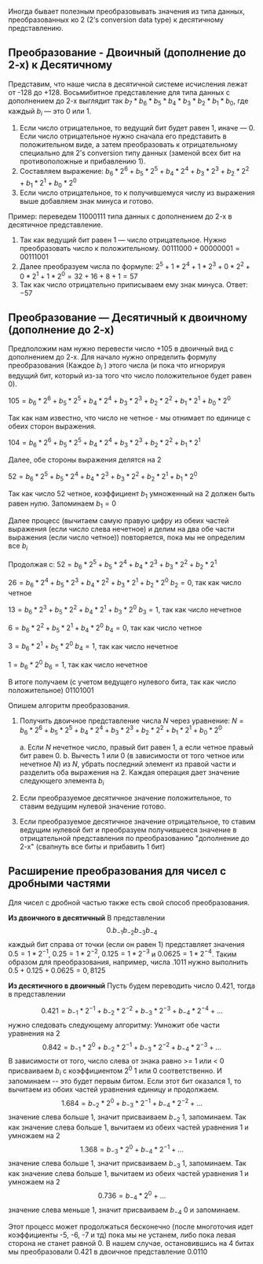Иногда бывает полезным преобразовывать значения из типа данных, преобразованных ко 2 (2’s conversion data type) к десятичному представлению. 

## Преобразование - Двоичный (дополнение до 2-х) к Десятичному 

Представим, что наше числа в десятичной системе исчисления лежат от -128 до +128. Восьмибитное представление для типа данных с дополнением до 2-х выглядит так $b_7*b_6*b_5*b_4*b_3*b_2*b_1*b_0$, где каждый $b_i$ — это 0 или 1. 

1. Если число отрицательное, то ведущий бит будет равен 1, иначе — 0. Если число отрицательное нужно сначала его представить в положительном виде, а затем преобразовать к отрицательному специально для 2’s conversion типу данных (заменой всех бит на противоположные и прибавлению 1).
2. Составляем выражение: $b_6*2^6+b_5*2^5+b_4*2^4+b_3*2^3+b_2*2^2+b_1*2^1+b_0*2^0$ 
3. Если число отрицательное, то к получившемуся числу из выражения выше добавляем знак минуса и готово. 

Пример: переведем $11000111$ типа данных с дополнением до 2-х в десятичное представление. 
1. Так как ведущий бит равен 1 — число отрицательное. Нужно преобразовать число к положительному. $00111000 + 00000001 = 00111001$ 
2. Далее преобразуем числа по формуле: $2^5+1*2^4+1*2^3+0*2^2+0*2^1+1*2^0 = 32 + 16 + 8 + 1 = 57$ 
3. Так как число отрицательно приписываем ему знак минуса. Ответ: $-57$

## Преобразование — Десятичный к двоичному (дополнение до 2-х)

Предположим нам нужно перевести число $+105$ в двоичный вид с дополнением до 2-х. Для начало нужно определить формулу преобразования (Каждое  $b_i$ ) этого числа (и пока что игнорируя ведущий бит, который из-за того что число положительное будет равен 0). 

$105 = b_6*2^6+b_5*2^5+b_4*2^4+b_3*2^3+b_2*2^2+b_1*2^1+b_0*2^0$

Так как нам известно, что число не четное - мы отнимает по единице с обеих сторон выражения. 

$104 = b_6*2^6+b_5*2^5+b_4*2^4+b_3*2^3+b_2*2^2+b_1*2^1$

Далее, обе стороны выражения делятся на 2

$52 = b_6*2^5+b_5*2^4+b_4*2^3+b_3*2^2+b_2*2^1+b_1*2^0$

Так как число 52 четное, коэффициент $b_1$ умноженный на 2 должен быть равен нулю. Запоминаем $b_1 = 0$

Далее процесс (вычитаем самую правую цифру из обеих частей выражения (если число слева нечетное) и делим на два обе части выражения (если число четное)) повторяется, пока мы не определим все $b_i$ 

Продолжая с:
$52 = b_6*2^5+b_5*2^4+b_4*2^3+b_3*2^2+b_2*2^1$

$26 = b_6*2^4+b_5*2^3+b_4*2^2+b_3*2^1+b_2*2^0$
$b_2 = 0$, так как число четное

$13 = b_6*2^3+b_5*2^2+b_4*2^1+b_3*2^0$
$b_3 = 1$, так как число нечетное

$6 = b_6*2^2+b_5*2^1+b_4*2^0$
$b_4 = 0$, так как число четное

$3 = b_6*2^1+b_5*2^0$
$b_4 = 1$, так как число нечетное

$1 = b_6*2^0$
$b_6 = 1$, так как число нечетное 

В итоге получаем (с учетом ведущего нулевого бита, так как число положительное) $01101001$ 

Опишем алгоритм преобразования. 

1. Получить двоичное представление числа $N$ через уравнение:
$N = b_6*2^6+b_5*2^5+b_4*2^4+b_3*2^3+b_2*2^2+b_1*2^1+b_0*2^0$

	a. Если $N$ нечетное число, правый бит равен 1, а если четное правый бит равен 0. 
	b. Вычесть 1 или 0 (в зависимости от того четное или нечетное $N$) из $N$, убрать последний элемент из правой части и разделить оба выражения на 2.
 Каждая операция дает значение следующего элемента $b_i$  
2. Если преобразуемое десятичное значение положительное, то ставим ведущим нулевой значение готово.
3. Если преобразуемое десятичное значение отрицательное, то ставим ведущим нулевой бит и преобразуем получившееся значение в отрицательной представления по преобразованию "дополнение до 2-х" (свапнуть все биты и прибавить 1 бит)

## Расширение преобразования для чисел с дробными частями

Для чисел с дробной частью также есть свой способ преобразования.

**Из двоичного в десятичный**
В представлении 
$$
0.b_{-1}b_{-2}b_{-3}b_{-4}
$$ каждый бит справа от точки (если он равен $1$) представляет значения $0.5 = 1*2^{-1}$, $0.25 = 1*2^{-2}$, $0.125 = 1*2^{-3}$ и $0.0625 = 1*2^{-4}$. Таким образом для преобразования, например, числа $.1011$ нужно выполнить $0.5+0.125+0.0625=0,8125$

**Из десятичного в двоичный**
Пусть будем переводить число $0.421$, тогда в представлении

$$
0.421 = b_{-1}*2^{-1}+b_{-2}*2^{-2}+b_{-3}*2^{-3}+b_{-4}*2^{-4}+...
$$
нужно следовать следующему алгоритму: 
Умножит обе части уравнения на 2 
$$
0.842 = b_{-1}*2^{0}+b_{-2}*2^{-1}+b_{-3}*2^{-2}+b_{-4}*2^{-3}+...
$$
В зависимости от того, число слева от знака равно >= 1 или < 0 присваиваем $b_{i}$ с коэффициентом $2^0$ 1 или 0 соответственно. И запоминаем -- это будет первым битом. Если этот бит оказался 1, то вычитаем из обоих частей уравнения единицу и продолжаем.
$$
1.684 = b_{-2}*2^{0}+b_{-3}*2^{-1}+b_{-4}*2^{-2}+...
$$
значение слева больше 1, значит присваиваем $b_{-2}$ 1, запоминаем. Так как значение  слева больше 1, вычитаем из обеих частей уравнения 1 и умножаем на 2
$$
1.368 = b_{-3}*2^{0}+b_{-4}*2^{-1}+...
$$
значение слева больше 1, значит присваиваем $b_{-3}$ 1, запоминаем. Так как значение  слева больше 1, вычитаем из обеих частей уравнения 1 и умножаем на 2
$$
0.736 = b_{-4}*2^{0}+...
$$
значение слева меньше 1, значит присваиваем $b_{-4}$ 0 и запоминаем.

Этот процесс может продолжаться бесконечно (после многоточия идет коэффициенты -5, -6, -7 и тд) пока мы не устанем, либо пока левая сторона не станет равной 0. В нашем случае, остановившись на 4 битах мы преобразовали 0.421 в двоичное представление 0.0110